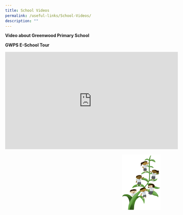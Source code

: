```yaml
---
title: School Videos
permalink: /useful-links/School-Videos/
description: ""
---
```


**Video about Greenwood Primary School**

**GWPS E-School Tour**

<iframe width="560" height="315" src="https://www.youtube.com/embed/1zKpjPYqOMg" title="YouTube video player" frameborder="0" allow="accelerometer; autoplay; clipboard-write; encrypted-media; gyroscope; picture-in-picture" allowfullscreen></iframe><br>

<img src="/images/Small%20logo/gwps%20children%20(1).png" 
     style="width:25%;float:right">


